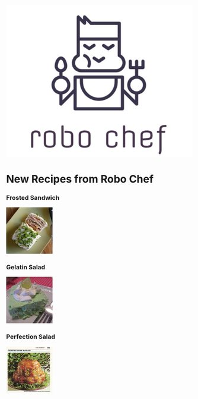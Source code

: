 
![robo](images/robo_chef.jpg)
# New Recipes from Robo Chef


### Frosted Sandwich

[![san](/images/t-frosted-sandwich-loaf.jpg)](/recipes/frosted-sandwich-loaf.md)



### Gelatin Salad

[![lim](/images/t-lime-gelatin-salad.jpg)](/recipes/lime-gelatin-salad.md)



### Perfection Salad

[![sal](/images/t-perfection-salad.jpg)](/recipes/perfection-salad.md)
